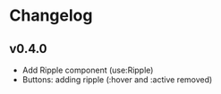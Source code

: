 # Changelog

## v0.4.0

- Add Ripple component (use:Ripple)
- Buttons: adding ripple (:hover and :active removed)
